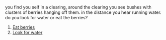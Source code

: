 you find you self in a clearing, around the clearing you see bushes with clusters of berries hanging off them. in the distance you hear running water. do you look for water or eat the berries?
1.  [Eat berries](die.md)
2.  [Look for water](person-dying-by-river.md)
